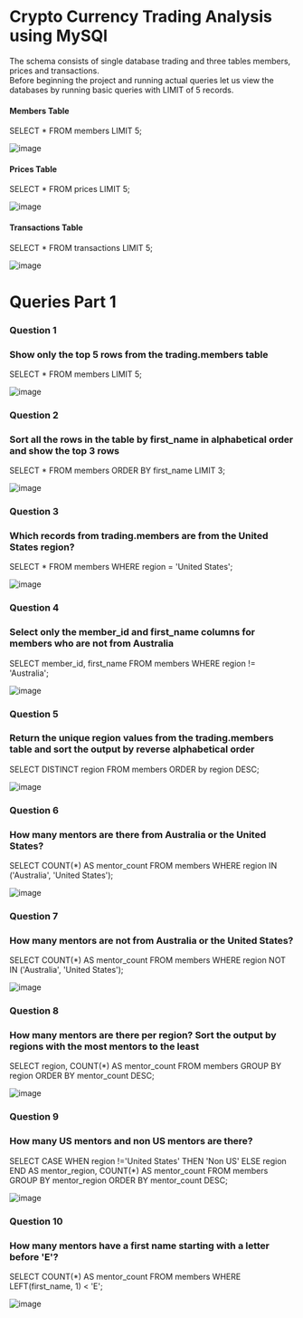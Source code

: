 # Crypto Currency Trading Analysis using MySQl
The schema consists of single database trading and three tables members, prices and transactions. <br>
Before beginning the project and running actual queries let us view the databases by running basic queries with LIMIT of 5 records. <br>
#### Members Table
SELECT * FROM members
LIMIT 5;

![image](https://user-images.githubusercontent.com/70786229/149507054-9e2a062a-3d70-46b4-a329-08b40a72a141.png)

#### Prices Table
SELECT * FROM prices
LIMIT 5;

![image](https://user-images.githubusercontent.com/70786229/149507226-e6a76852-97a6-458e-b97f-ab9a8fb44e7d.png)

#### Transactions Table
SELECT * FROM transactions
LIMIT 5;

![image](https://user-images.githubusercontent.com/70786229/149507426-1887e8aa-5428-48cd-b559-6f2841bfb9a3.png)

# Queries Part 1

### Question 1 
### Show only the top 5 rows from the trading.members table
SELECT * FROM members
LIMIT 5;

![image](https://user-images.githubusercontent.com/70786229/149512242-c4ff1dc9-af9e-4c4f-a8b3-5b65f9ca3c00.png)

### Question 2
### Sort all the rows in the table by first_name in alphabetical order and show the top 3 rows
SELECT * FROM members
ORDER BY first_name
LIMIT 3;

![image](https://user-images.githubusercontent.com/70786229/149512560-78c2f157-00ac-4e93-86a2-56b8bcd521f7.png)

### Question 3
### Which records from trading.members are from the United States region?
SELECT * FROM members
WHERE region = 'United States';

![image](https://user-images.githubusercontent.com/70786229/149512779-644ddfdd-6784-42e8-84e9-3f0c84a37cb3.png)

### Question 4
### Select only the member_id and first_name columns for members who are not from Australia
SELECT member_id, first_name FROM members
WHERE region != 'Australia';

![image](https://user-images.githubusercontent.com/70786229/149515129-fc4a5c18-03de-45b8-8e28-a4dcae380759.png)

### Question 5
### Return the unique region values from the trading.members table and sort the output by reverse alphabetical order
SELECT DISTINCT region FROM members
ORDER by region DESC;

![image](https://user-images.githubusercontent.com/70786229/149515376-3281068b-062c-42cc-a72d-90c8033c947c.png)

### Question 6
### How many mentors are there from Australia or the United States?
SELECT COUNT(*) AS mentor_count FROM members
WHERE region IN ('Australia', 'United States');

![image](https://user-images.githubusercontent.com/70786229/149518549-9c2a14ff-466b-4b6a-8556-74c59abbcaaa.png)

### Question 7
### How many mentors are not from Australia or the United States?
SELECT COUNT(*) AS mentor_count FROM members
WHERE region NOT IN ('Australia', 'United States');

![image](https://user-images.githubusercontent.com/70786229/149519035-da74466b-4a3c-4a0d-82dc-a3c9d65ed479.png)

### Question 8
### How many mentors are there per region? Sort the output by regions with the most mentors to the least
SELECT region, COUNT(*) AS mentor_count
FROM members
GROUP BY region
ORDER BY mentor_count DESC;

![image](https://user-images.githubusercontent.com/70786229/149519954-77c09368-0449-45a5-9cfe-f1110e8c5376.png)

### Question 9
### How many US mentors and non US mentors are there?
SELECT
	CASE
	WHEN region !='United States' THEN 'Non US'
	ELSE region
	END AS mentor_region,
COUNT(*) AS mentor_count
FROM members
GROUP BY mentor_region
ORDER BY mentor_count DESC;

![image](https://user-images.githubusercontent.com/70786229/149523282-4958211d-5435-4839-8236-36ed343e64bf.png)

### Question 10
### How many mentors have a first name starting with a letter before 'E'?
SELECT COUNT(*) AS mentor_count
FROM members
WHERE LEFT(first_name, 1) < 'E';

![image](https://user-images.githubusercontent.com/70786229/149523702-79e26046-4837-4ea3-9041-0d960e43dfa2.png)



